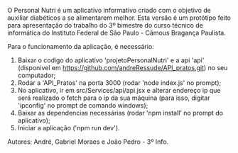 O Personal Nutri é um aplicativo informativo criado com o objetivo de auxiliar diabéticos a se alimentarem melhor. 
Esta versão é um protótipo feito para apresentação do trabalho do 3º bimestre do curso técnico de informática do Instituto Federal de São Paulo - Câmous Bragança Paulista. 

Para o funcionamento da aplicação, é necessário:
1. Baixar o codigo do aplicativo 'projetoPersonalNutri' e a api 'api' (disponivel em https://github.com/andreRessude/API_pratos.git) no seu computador;
2. Rodar a 'API_Pratos' na porta 3000 (rodar 'node index.js' no prompt);
3. No aplicativo, ir em src/Services/api/api.jsx e alterar endereço ip que será realizado o fetch para o ip da sua máquina (para isso, digitar 'ipconfig' no prompt de comando windows);
4. Baixar as dependencias necessárias (rodar 'npm install' no prompt do aplicativo);
5. Iniciar a aplicação ('npm run dev').

Autores: André, Gabriel Moraes e João Pedro - 3º Info.
